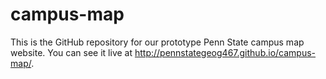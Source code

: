 # campus-map

This is the GitHub repository for our prototype Penn State campus map website. You can see it live at http://pennstategeog467.github.io/campus-map/.
